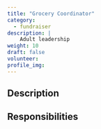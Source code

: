 ```yaml
---
title: "Grocery Coordinator"
category: 
  - fundraiser
description: |
    Adult leadership
weight: 10
draft: false
volunteer: 
profile_img: 
---
```


## Description

## Responsibilities


